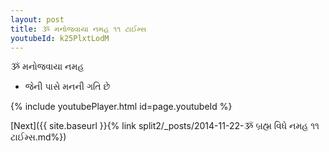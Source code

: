 ```yaml
---
layout: post
title: ૐ મનોજવાયા નમહ ૧૧ ટાઈમ્સ
youtubeId: k25PlxtLodM
---
```

 
 
 ૐ મનોજવાયા નમહ  
 
 -  જેની પાસે મનની ગતિ છે 
 
  
 
  
 
 
 
 
 
 


{% include youtubePlayer.html id=page.youtubeId %}
 
[Next]({{ site.baseurl }}{% link  split2/_posts/2014-11-22-ૐ બ્રહ્મ વિધે નમહ ૧૧ ટાઈમ્સ.md%})
 
